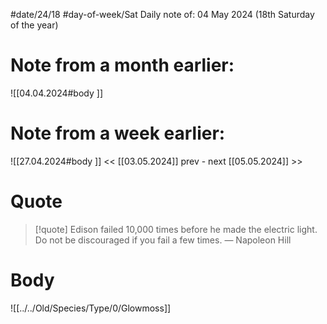 
#date/24/18
#day-of-week/Sat
Daily note of: 04 May 2024 (18th Saturday of the year)

# Note from a month earlier:
![[04.04.2024#body ]]

# Note from a week earlier:
![[27.04.2024#body ]]
 << [[03.05.2024]] prev - next [[05.05.2024]] >>
# Quote

> [!quote] Edison failed 10,000 times before he made the electric light. Do not be discouraged if you fail a few times.
> — Napoleon Hill
# Body

![[../../Old/Species/Type/0/Glowmoss]]